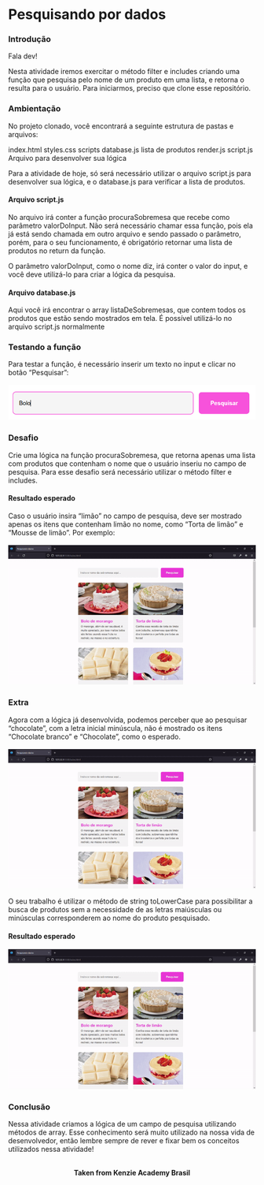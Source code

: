 <h1>Pesquisando por dados</h1>

<h3>Introdução</h3>
Fala dev!

Nesta atividade iremos exercitar o método filter e includes criando uma função que pesquisa pelo nome de um produto em uma lista, e retorna o resulta para o usuário. Para iniciarmos, preciso que clone esse repositório.

<h3>Ambientação</h3>
No projeto clonado, você encontrará a seguinte estrutura de pastas e arquivos:

index.html
styles.css
scripts
database.js
lista de produtos
render.js
script.js
Arquivo para desenvolver sua lógica

Para a atividade de hoje, só será necessário utilizar o arquivo script.js para desenvolver sua lógica, e o database.js para verificar a lista de produtos.

<h4>Arquivo script.js</h4>
No arquivo irá conter a função procuraSobremesa que recebe como parâmetro valorDoInput. Não será necessário chamar essa função, pois ela já está sendo chamada em outro arquivo e sendo passado o parâmetro, porém, para o seu funcionamento, é obrigatório retornar uma lista de produtos no return da função.

O parâmetro valorDoInput, como o nome diz, irá conter o valor do input, e você deve utilizá-lo para criar a lógica da pesquisa.

<h4>Arquivo database.js</h4>
Aqui você irá encontrar o array listaDeSobremesas, que contem todos os produtos que estão sendo mostrados em tela. É possível utilizá-lo no arquivo script.js normalmente

<h3>Testando a função</h3>
Para testar a função, é necessário inserir um texto no input e clicar no botão “Pesquisar”:<br>
<br>
<img src="./assets/example-1.png" alt="example 1" />

<h3>Desafio</h3>
Crie uma lógica na função procuraSobremesa, que retorna apenas uma lista com produtos que contenham o nome que o usuário inseriu no campo de pesquisa. Para esse desafio será necessário utilizar o método filter e includes.

<h4>Resultado esperado</h4>
Caso o usuário insira “limão” no campo de pesquisa, deve ser mostrado apenas os itens que contenham limão no nome, como “Torta de limão” e “Mousse de limão”. Por exemplo:<br>
<br>
<img src="./assets/example-2.gif" alt="example 2" />

<h3>Extra</h3>
Agora com a lógica já desenvolvida, podemos perceber que ao pesquisar “chocolate”, com a letra inicial minúscula, não é mostrado os itens “Chocolate branco” e “Chocolate”, como o esperado.<br>
<br>
<img src="./assets/example-3.gif" alt="example 3" />

O seu trabalho é utilizar o método de string toLowerCase para possibilitar a busca de produtos sem a necessidade de as letras maiúsculas ou minúsculas corresponderem ao nome do produto pesquisado.

<h4>Resultado esperado</h4>

<img src="./assets/example-4.gif" alt="example 4" />

<h3>Conclusão</h3>
Nessa atividade criamos a lógica de um campo de pesquisa utilizando métodos de array. Esse conhecimento será muito utilizado na nossa vida de desenvolvedor, então lembre sempre de rever e fixar bem os conceitos utilizados nessa atividade!
<br>
<br>

<p align="center"><b>Taken from Kenzie Academy Brasil</b></p>
